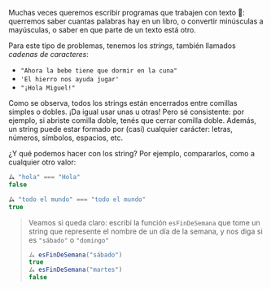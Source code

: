Muchas veces queremos escribir programas que trabajen con texto :page_facing_up:: querremos saber cuantas palabras hay en un libro, o convertir minúsculas a mayúsculas, o saber en que parte de un texto está otro. 

Para este tipo de problemas, tenemos los _strings_, también llamados _cadenas de caracteres_: 

* `"Ahora la bebe tiene que dormir en la cuna"`
* `'El hierro nos ayuda jugar'`
* `"¡Hola Miguel!"`

Como se observa, todos los strings están encerrados entre comillas simples o dobles. ¡Da igual usar unas u otras! Pero sé consistente: por ejemplo, si abriste comilla doble, tenés que cerrar comilla doble. Además, un string puede estar formado por (casi) cualquier carácter: letras, números, símbolos, espacios, etc. 

¿Y qué podemos hacer con los string? Por ejemplo, compararlos, como a cualquier otro valor: 

```javascript
ム "hola" === "Hola"
false

ム "todo el mundo" === "todo el mundo"
true
```

> Veamos si queda claro: escribí la función `esFinDeSemana` que tome un string que represente el nombre de un día de la semana, y nos diga si es `"sábado"` o `"domingo"` 
> 
> ```javascript
> ム esFinDeSemana("sábado")
> true
> ム esFinDeSemana("martes")
> false
> ```


